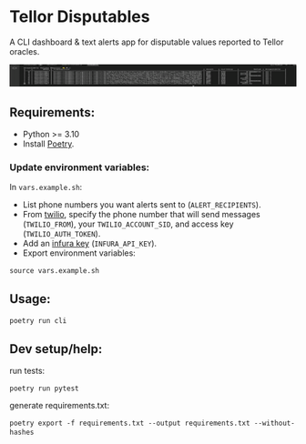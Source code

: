 # Tellor Disputables
A CLI dashboard & text alerts app for disputable values reported to Tellor oracles.

![](demo.gif)

## Requirements:
- Python >= 3.10
- Install [Poetry](https://github.com/python-poetry/poetry).
### Update environment variables:
In `vars.example.sh`:
- List phone numbers you want alerts sent to (`ALERT_RECIPIENTS`).
- From [twilio](https://www.twilio.com/docs/sms/quickstart/python), specify the phone number that will send messages (`TWILIO_FROM`), your `TWILIO_ACCOUNT_SID`, and access key (`TWILIO_AUTH_TOKEN`).
- Add an [infura key](https://infura.io) (`INFURA_API_KEY`).
- Export environment variables:
```
source vars.example.sh
```

## Usage:
```
poetry run cli
```

## Dev setup/help:
run tests:
```
poetry run pytest
```
generate requirements.txt:
```
poetry export -f requirements.txt --output requirements.txt --without-hashes
```
